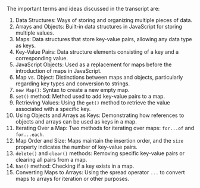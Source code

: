 The important terms and ideas discussed in the transcript are:

1. Data Structures: Ways of storing and organizing multiple pieces of data.
2. Arrays and Objects: Built-in data structures in JavaScript for storing multiple values.
3. Maps: Data structures that store key-value pairs, allowing any data type as keys.
4. Key-Value Pairs: Data structure elements consisting of a key and a corresponding value.
5. JavaScript Objects: Used as a replacement for maps before the introduction of maps in JavaScript.
6. Map vs. Object: Distinctions between maps and objects, particularly regarding key types and conversion to strings.
7. `new Map()`: Syntax to create a new empty map.
8. `set()` method: Method used to add key-value pairs to a map.
9. Retrieving Values: Using the `get()` method to retrieve the value associated with a specific key.
10. Using Objects and Arrays as Keys: Demonstrating how references to objects and arrays can be used as keys in a map.
11. Iterating Over a Map: Two methods for iterating over maps: `for...of` and `for...each`.
12. Map Order and Size: Maps maintain the insertion order, and the `size` property indicates the number of key-value pairs.
13. `delete()` and `clear()` methods: Removing specific key-value pairs or clearing all pairs from a map.
14. `has()` method: Checking if a key exists in a map.
15. Converting Maps to Arrays: Using the spread operator `...` to convert maps to arrays for iteration or other purposes.